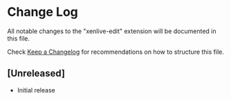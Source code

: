 # Change Log

All notable changes to the "xenlive-edit" extension will be documented in this file.

Check [Keep a Changelog](http://keepachangelog.com/) for recommendations on how to structure this file.

## [Unreleased]

- Initial release